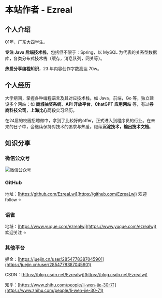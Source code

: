 # 本站作者 - Ezreal

## 个人介绍

01年，广东大四学生。

**专注 Java 后端技术栈**，包括但不限于：Spring，以 MySQL 为代表的关系型数据库，各类分布式技术栈（缓存，消息队列，网关等）。

**热爱分享编程知识**，23 年内容创作字数高达 70w。

## 个人经历

大学期间，掌握各种编程语言及其对应技术栈，如 Java，前端，Go 等，独立建设多个网站：如 **商城抽奖系统**，**API 开放平台**，**ChatGPT 应用网站** 等，有过**券商科技公司**，**上海比心**两段实习经历。

在24届的校园招聘做中，拿到了比较好的offer，正式进入到程序员的行业。在未来的日子中，会继续保持对技术的追求与热爱，继续**沉淀技术，输出技术文档**。


## 知识分享



### 微信公众号

![微信公众号](https://ezreal-tuchuang-1312880100.cos.ap-guangzhou.myqcloud.com/article/%E6%89%AB%E7%A0%81_%E6%90%9C%E7%B4%A2%E8%81%94%E5%90%88%E4%BC%A0%E6%92%AD%E6%A0%B7%E5%BC%8F-%E6%A0%87%E5%87%86%E8%89%B2%E7%89%88.png)



### GitHub

地址：[https://github.com/EzreaLwj](https://github.com/EzreaLwj)  欢迎 follow :star:



### 语雀

地址：[https://www.yuque.com/ezrealwj](https://www.yuque.com/ezrealwj)  欢迎关注 :star:



### 其他平台

掘金：[https://juejin.cn/user/2854778387045901](https://juejin.cn/user/2854778387045901)

CSDN：[https://blog.csdn.net/Ezrealwj](https://blog.csdn.net/Ezrealwj)

知乎：[https://www.zhihu.com/people/li-wen-jie-30-71](https://www.zhihu.com/people/li-wen-jie-30-71)
